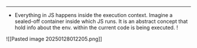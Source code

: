 
---

- Everything in JS happens inside the execution context. Imagine a sealed-off container inside which JS runs. It is an abstract concept that hold info about the env. within the current code is being executed. !

![[Pasted image 20250128012205.png]]

